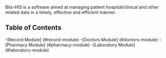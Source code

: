 
Bits-HIS is a software aimed at managing patient hospital/clinical 
and other related data in a timely, effective and efficient manner.
## Table of Contents
 -[Record Module] (#record-module)
 -[Doctors Module] (#doctors-module) 
 -[Pharmacy Module] (#pharmacy-module)
 -[Laboratory Module] (#laboratory-module)
